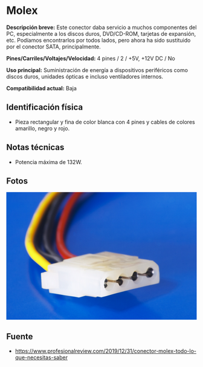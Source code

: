 # Molex 

**Descripción breve:** Este conector daba servicio a muchos componentes del PC, especialmente a los discos duros, DVD/CD-ROM, tarjetas de expansión, etc. Podíamos encontrarlos por todos lados, pero ahora ha sido sustituido por el conector SATA, principalmente.

**Pines/Carriles/Voltajes/Velocidad:** 4 pines / 2  / +5V, +12V DC / No

**Uso principal:** Suministración de energía a dispositivos periféricos como discos duros, unidades ópticas e incluso ventiladores internos.

**Compatibilidad actual:**  Baja

## Identificación física

- Pieza rectangular y fina de color blanca con 4 pines y cables de colores amarillo, negro y rojo.

## Notas técnicas

- Potencia máxima de 132W.

## Fotos

![Molex](../../../assets/img/10-conectores_internos/Molex_06.jpg)

## Fuente
- https://www.profesionalreview.com/2019/12/31/conector-molex-todo-lo-que-necesitas-saber